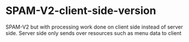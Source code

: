 # SPAM-V2-client-side-version
SPAM-V2 but with processing work done on client side instead of server side. Server side only sends over resources such as menu data to client

